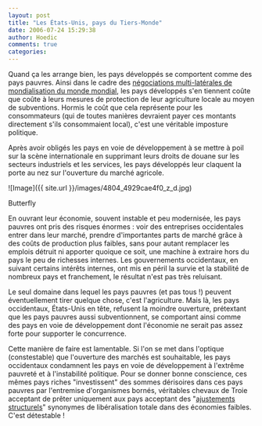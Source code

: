 ```yaml
---
layout: post
title: "Les États-Unis, pays du Tiers-Monde"
date: 2006-07-24 15:29:38
author: Hoedic
comments: true
categories: 
---
```



Quand ça les arrange bien, les pays développés se comportent comme des pays pauvres. Ainsi dans le cadre des [négociations multi-latérales de mondialisation du monde mondial](http://fr.wikipedia.org/wiki/Organisation_mondiale_du_commerce), les pays développés s'en tiennent coûte que coûte à leurs mesures de protection de leur agriculture locale au moyen de subventions. Hormis le coût que cela représente pour les consommateurs (qui de toutes manières devraient payer ces montants directement s'ils consommaient local), c'est une véritable imposture politique.

Après avoir obligés les pays en voie de développement à se mettre à poil sur la scène internationale en supprimant leurs droits de douane sur les secteurs industriels et les services, les pays développés leur claquent la porte au nez sur l'ouverture du marché agricole.

![Image]({{ site.url }}/images/4804_4929cae4f0_z_d.jpg)
<div class="photoattrib">Butterfly</div>


En ouvrant leur économie, souvent instable et peu modernisée, les pays pauvres ont pris des risques énormes : voir des entreprises occidentales entrer dans leur marché, prendre d'importantes parts de marché grâce à des coûts de production plus faibles, sans pour autant remplacer les emplois détruit ni apporter quoique ce soit, une machine à extraire hors du pays le peu de richesses internes. Les gouvernements occidentaux, en suivant certains intérêts internes, ont mis en péril la survie et la stabilité de nombreux pays et franchement, le résultat n'est pas très reluisant.

Le seul domaine dans lequel les pays pauvres (et pas tous !) peuvent éventuellement tirer quelque chose, c'est l'agriculture. Mais là, les pays occidentaux, États-Unis en tête, refusent la moindre ouverture, prétextant que les pays pauvres aussi subventionnent, se comportant ainsi comme des pays en voie de développement dont l'économie ne serait pas assez forte pour supporter le concurrence.

Cette manière de faire est lamentable. Si l'on se met dans l'optique (constestable) que l'ouverture des marchés est souhaitable, les pays occidentaux condamnent les pays en voie de développement à l'extrême pauvreté et à l'instabilité politique. Pour se donner bonne conscience, ces mêmes pays riches "investissent" des sommes dérisoires dans ces pays pauvres par l'entremise d'organismes bornés, véritables chevaux de Troie acceptant de prêter uniquement aux pays acceptant des "[ajustements structurels](http://fr.wikipedia.org/wiki/Politique_d'ajustement_structurel)" synonymes de libéralisation totale dans des économies faibles. C'est détestable !